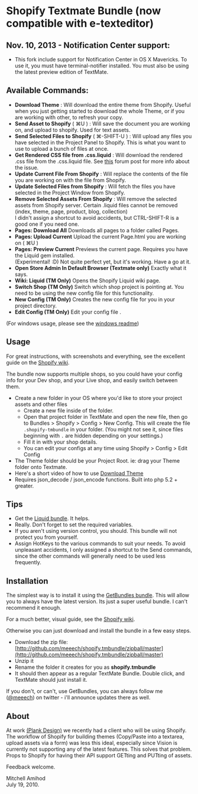 Shopify Textmate Bundle (now compatible with e-texteditor)
==========================================================

Nov. 10, 2013 - Notification Center support:
--------------

* This fork include support for Notification Center in OS X Mavericks. To use it, you must have terminal-notifier installed. You must also be using the latest preview edition of TextMate.


Available Commands:
-------------------

* **Download Theme** : Will download the entire theme from Shopify. Useful when you just getting started to download the whole Theme, or if you are working with other, to refresh your copy.
* **Send Asset to Shopify** ( ⌘U ) : Will save the document you are working on, and upload to shopify. Used for text assets.
* **Send Selected Files to Shopify** ( ⌘-SHIFT-U ) : Will upload any files you have selected in the Project Panel to Shopify. This is what you want to use to upload a bunch of files at once.
* **Get Rendered CSS file from .css.liquid** : Will download the rendered .css file from the .css.liquid file. See [this](http://forums.shopify.com/categories/2/posts/40499) forum post for more info about the issue.
* **Update Current File From Shopify** : Will replace the contents of the file you are working on with the file from Shopify.
* **Update Selected Files from Shopify** : Will fetch the files you have selected in the Project Window from Shopify.
* **Remove Selected Assets From Shopify** : Will remove the selected assets from Shopify server. Certain .liquid files cannot be removed (index, theme, page, product, blog, collection)   
I didn't assign a shortcut to avoid accidents, but CTRL-SHIFT-R is a good one if you need one.
* **Pages: Download All** Downloads all pages to a folder called Pages. 
* **Pages: Upload Current** Upload the current Page.html you are working on ( ⌘U )
* **Pages: Preview Current** Previews the current page. Requires you have the Liquid gem installed.  
(Experimental! :D) Not quite perfect yet, but it's working. Have a go at it. 
* **Open Store Admin In Default Browser (Textmate only)** Exactly what it says. 
* **Wiki: Liquid (TM Only)**  Opens the Shopify Liquid wiki page.
* **Switch Shop (TM Only)** Switch which shop project is pointing at. You need to be using the new config file for this functionality.
* **New Config (TM Only)** Creates the new config file for you in your project directory. 
* **Edit Config (TM Only)** Edit your config file .

(For windows usage, please see the [windows readme](https://github.com/meeech/shopify.tmbundle/blob/windows-compat/readme-windows.markdown))

Usage
-----

For great instructions, with screenshots and everything, see the excellent guide on the [Shopify wiki](http://wiki.shopify.com/Shopify_Textmate_Bundle).

The bundle now supports multiple shops, so you could have your config info for your Dev shop, and your Live shop, and easily switch between them. 

* Create a new folder in your OS where you'd like to store your project assets and other files
  * Create a new file inside of the folder. 
  * Open that project folder in TextMate and open the new file, then go to Bundles > Shopify > Config > New Config. This will create the file `.shopify-tmbundle` in your folder. (You might not see it, since files beginning with `.` are hidden depending on your settings.)
  * Fill it in with your shop details.   
  * You can edit your configs at any time using Shopify > Config > Edit Config
* The Theme folder should be your Project Root. ie: drag your Theme folder onto Textmate.
* Here's a short video of how to use [Download Theme](http://www.vimeo.com/13472939)
* Requires json\_decode / json\_encode functions. Built into php 5.2 + greater.

Tips
----

* Get the [Liquid bundle](http://github.com/andrew/liquid-tmbundle). It helps. 
* Really. Don't forget to set the required variables.
* If you aren't using version control, you should. This bundle will not protect you from yourself.
* Assign HotKeys to the various commands to suit your needs. To avoid unpleasant accidents, I only assigned a shortcut to the Send commands, since the other commands will generally need to be used less frequently. 

Installation
------------

The simplest way is to install it using the [GetBundles bundle](http://solutions.treypiepmeier.com/2009/02/25/installing-getbundles-on-a-fresh-copy-of-textmate/). This will allow you to always have the latest version. Its just a super useful bundle. I can't recommend it enough. 

For a much better, visual guide, see the [Shopify wiki](http://wiki.shopify.com/Shopify_Textmate_Bundle).

Otherwise you can just download and install the bundle in a few easy steps.

* Download the zip file: [http://github.com/meeech/shopify.tmbundle/zipball/master](http://github.com/meeech/shopify.tmbundle/zipball/master)
* Unzip it
* Rename the folder it creates for you as **shopify.tmbundle**
* It should then appear as a regular TextMate Bundle. Double click, and TextMate should just install it. 

If you don't, or can't, use GetBundles, you can always follow me ([@meeech](http://www.twitter.com/meeech)) on twitter - i'll announce updates there as well. 

About
-----

At work [(Plank Design)](http://www.plankdesign.com) we recently had a client who will be using Shopify. The workflow of Shopify for building themes (Copy/Paste into a textarea, upload assets via a form) was less this ideal, especially since Vision is currently not supporting any of the latest features. This solves that problem. Props to Shopify for having their API support GETting and PUTting of assets.

Feedback welcome.

Mitchell Amihod  
July 19, 2010.
